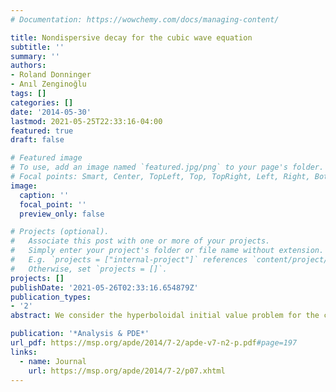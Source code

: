 ```yaml
---
# Documentation: https://wowchemy.com/docs/managing-content/

title: Nondispersive decay for the cubic wave equation
subtitle: ''
summary: ''
authors:
- Roland Donninger
- Anıl Zenginoğlu
tags: []
categories: []
date: '2014-05-30'
lastmod: 2021-05-25T22:33:16-04:00
featured: true
draft: false

# Featured image
# To use, add an image named `featured.jpg/png` to your page's folder.
# Focal points: Smart, Center, TopLeft, Top, TopRight, Left, Right, BottomLeft, Bottom, BottomRight.
image:
  caption: ''
  focal_point: ''
  preview_only: false

# Projects (optional).
#   Associate this post with one or more of your projects.
#   Simply enter your project's folder or file name without extension.
#   E.g. `projects = ["internal-project"]` references `content/project/deep-learning/index.md`.
#   Otherwise, set `projects = []`.
projects: []
publishDate: '2021-05-26T02:33:16.654879Z'
publication_types:
- '2'
abstract: We consider the hyperboloidal initial value problem for the cubic focusing wave equation $$ (-\partial_t^2+\Delta_x)v(t,x)+v(t,x)^3=0,\quad x\in \mathbb{R}^3. $$ Without symmetry assumptions, we prove the existence of a co-dimension 4 Lipschitz manifold of initial data that lead to global solutions in forward time which do not scatter to free waves. More precisely, for any $\delta\in (0,1)$, we construct solutions with the asymptotic behavior $$ \|v-v_0\|_{L^4(t,2t)L^4(B)}\lesssim t^{-\frac12+}$$ as $t\to \infty$, where $v_0(t,x)=\frac{\sqrt 2}{t}$ and $B:=\\{x\in \mathbb{R}^3:|x|<(1-\delta)t\\}$.

publication: '*Analysis & PDE*'
url_pdf: https://msp.org/apde/2014/7-2/apde-v7-n2-p.pdf#page=197
links:
  - name: Journal
    url: https://msp.org/apde/2014/7-2/p07.xhtml
---
```


